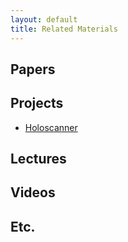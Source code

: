 ```yaml
---
layout: default
title: Related Materials
---
```


## Papers

## Projects
- [Holoscanner](https://holoscanner.github.io/)

## Lectures

## Videos

## Etc.
